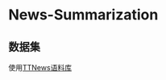 # News-Summarization

## 数据集

使用[TTNews语料库](https://pan.baidu.com/s/1YOIq-2t827eVvBXDwo5nGQ?pwd=pi11 )

